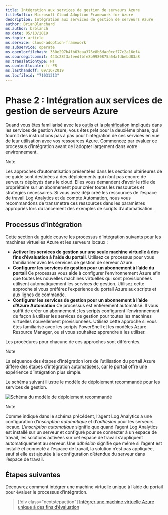 ```yaml
---
title: Intégration aux services de gestion de serveurs Azure
titleSuffix: Microsoft Cloud Adoption Framework for Azure
description: Intégration aux services de gestion de serveurs Azure
author: BrianBlanchard
ms.author: brblanch
ms.date: 05/10/2019
ms.topic: article
ms.service: cloud-adoption-framework
ms.subservice: operate
ms.openlocfilehash: 330e297b4fb63eaa376e8b6dac0ccf77c2a16ef4
ms.sourcegitcommit: 443c28f3afeedfbfe8b9980875a54afdbebd83a8
ms.translationtype: HT
ms.contentlocale: fr-FR
ms.lasthandoff: 09/16/2019
ms.locfileid: "71031313"
---
```

# <a name="phase-2-onboarding-azure-server-management-services"></a>Phase 2 : Intégration aux services de gestion de serveurs Azure

Quand vous êtes familiarisé avec les [outils](./tools-services.md) et la [planification](./prerequisites.md) impliqués dans les services de gestion Azure, vous êtes prêt pour la deuxième phase, qui fournit des instructions pas à pas pour l’intégration de ces services en vue de leur utilisation avec vos ressources Azure. Commencez par évaluer ce processus d’intégration avant de l’adopter largement dans votre environnement.

> [!NOTE]
> Les approches d’automatisation présentées dans les sections ultérieures de ce guide sont destinées à des déploiements qui n’ont pas encore de serveurs déployés dans le cloud. Elles vous demandent d’avoir le rôle de propriétaire sur un abonnement pour créer toutes les ressources et stratégies nécessaires. Si vous avez déjà créé les ressources de l’espace de travail Log Analytics et du compte Automation, nous vous recommandons de transmettre ces ressources dans les paramètres appropriés lors du lancement des exemples de scripts d’automatisation.

## <a name="onboarding-processes"></a>Processus d’intégration

Cette section du guide couvre les processus d’intégration suivants pour les machines virtuelles Azure et les serveurs locaux :

- **Activer les services de gestion sur une seule machine virtuelle à des fins d’évaluation à l’aide du portail**. Utilisez ce processus pour vous familiariser avec les services de gestion de serveur Azure.
- **Configurer les services de gestion pour un abonnement à l’aide du portail** Ce processus vous aide à configurer l’environnement Azure afin que toutes les nouvelles machines virtuelles qui sont provisionnées utilisent automatiquement les services de gestion. Utilisez cette approche si vous préférez l’expérience du portail Azure aux scripts et aux lignes de commande.
- **Configurer les services de gestion pour un abonnement à l’aide d’Azure Automation** Ce processus est entièrement automatisé. Il vous suffit de créer un abonnement ; les scripts configurent l’environnement de façon à utiliser les services de gestion pour toutes les machines virtuelles nouvellement provisionnées. Utilisez cette approche si vous êtes familiarisé avec les scripts PowerShell et les modèles Azure Resource Manager, ou si vous souhaitez apprendre à les utiliser.

Les procédures pour chacune de ces approches sont différentes.

> [!NOTE]
> La séquence des étapes d’intégration lors de l’utilisation du portail Azure diffère des étapes d’intégration automatisées, car le portail offre une expérience d’intégration plus simple.

Le schéma suivant illustre le modèle de déploiement recommandé pour les services de gestion. 

![Schéma du modèle de déploiement recommandé](./media/recommended-deployment.png)

> [!NOTE]
> Comme indiqué dans le schéma précédent, l’agent Log Analytics a une configuration d’*inscription automatique* et d’*adhésion* pour les serveurs locaux. L’*inscription automatique* signifie que quand l’agent Log Analytics est installé sur un serveur et configuré pour se connecter à un espace de travail, les solutions activées sur cet espace de travail s’appliquent automatiquement au serveur. Une *adhésion* signifie que même si l’agent est installé et connecté à l’espace de travail, la solution n’est pas appliquée, sauf si elle est ajoutée à la configuration d’étendue du serveur dans l’espace de travail.

## <a name="next-steps"></a>Étapes suivantes

Découvrez comment intégrer une machine virtuelle unique à l’aide du portail pour évaluer le processus d’intégration.

> [!div class="nextstepaction"]
> [Intégrer une machine virtuelle Azure unique à des fins d’évaluation](./onboard-single-vm.md)

